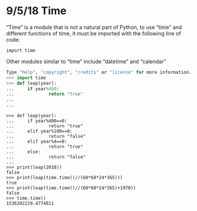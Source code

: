 # 9/5/18 Time 

“Time” is a module that is not a natural part of Python, to use “time” and different functions of time, it must be imported with the following line of code:

```import time```

Other modules similar to “time” include “datetime” and “calendar”

```Python 3.7.0 (v3.7.0:1bf9cc5093, Jun 27 2018, 04:06:47) [MSC v.1914 32 bit (Intel)] on win32
Type "help", "copyright", "credits" or "license" for more information.
>>> import time
>>> def leap(year):
...     if year%400:
...             return "true"
...
...
```

```
>>> def leap(year):
...     if year%400==0:
...             return "true"
...     elif year%100==0:
...             return "false"
...     elif year%4==0:
...             return "true"
...     else:
...             return "false"
...
>>> print(leap(2018))
false
>>> print(leap(time.time()//(60*60*24*365)))
true
>>> print(leap(time.time()//(60*60*24*365)+1970))
false
>>> time.time()
1536202229.4774811
```
